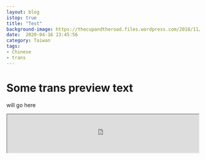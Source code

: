 ```yaml
---
layout: blog
istop: true
title: "Test"
background-image: https://thecupandtheroad.files.wordpress.com/2018/11/web-hdf-hong-kong-pride-2018-1225.jpg
date:  2020-04-16 23:45:56
category: Taiwan
tags:
- Chinese
- trans
---
```


# Some trans preview text 
will go here

<iframe
      height="100px" width="500px"
      src="https://voice123.com/embed/embed.html?id=KPAJPZJ"
      ></iframe>